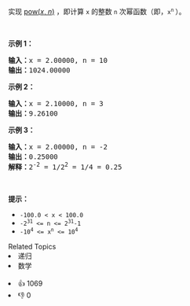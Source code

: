 <p>实现&nbsp;<a href="https://www.cplusplus.com/reference/valarray/pow/" target="_blank">pow(<em>x</em>, <em>n</em>)</a>&nbsp;，即计算 <code>x</code> 的整数&nbsp;<code>n</code> 次幂函数（即，<code>x<sup>n</sup></code><sup><span style="font-size:10.8333px"> </span></sup>）。</p>

<p>&nbsp;</p>

<p><strong>示例 1：</strong></p>

<pre>
<strong>输入：</strong>x = 2.00000, n = 10
<strong>输出：</strong>1024.00000
</pre>

<p><strong>示例 2：</strong></p>

<pre>
<strong>输入：</strong>x = 2.10000, n = 3
<strong>输出：</strong>9.26100
</pre>

<p><strong>示例 3：</strong></p>

<pre>
<strong>输入：</strong>x = 2.00000, n = -2
<strong>输出：</strong>0.25000
<strong>解释：</strong>2<sup>-2</sup> = 1/2<sup>2</sup> = 1/4 = 0.25
</pre>

<p>&nbsp;</p>

<p><strong>提示：</strong></p>

<ul> 
 <li><code>-100.0 &lt; x &lt; 100.0</code></li> 
 <li><code>-2<sup>31</sup> &lt;= n &lt;= 2<sup>31</sup>-1</code></li> 
 <li><code>-10<sup>4</sup> &lt;= x<sup>n</sup> &lt;= 10<sup>4</sup></code></li> 
</ul>

<div><div>Related Topics</div><div><li>递归</li><li>数学</li></div></div><br><div><li>👍 1069</li><li>👎 0</li></div>